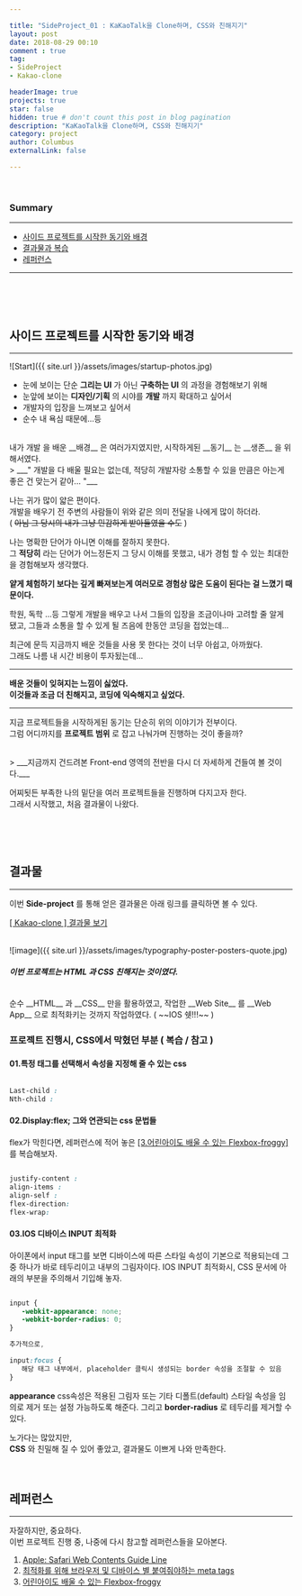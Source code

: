 ```yaml
---

title: "SideProject_01 : KaKaoTalk을 Clone하며, CSS와 친해지기"
layout: post
date: 2018-08-29 00:10
comment : true
tag:
- SideProject
- Kakao-clone

headerImage: true
projects: true
star: false
hidden: true # don't count this post in blog pagination
description: "KaKaoTalk을 Clone하며, CSS와 친해지기"
category: project
author: Columbus
externalLink: false

---
```

<br>

### Summary
---

* [사이드 프로젝트를 시작한 동기와 배경](#reason_01)
* [결과물과 복습](#output)
* [레퍼런스](#reason_02)

---
<br>
<br>
<br>

<div id="reason_01">
<h2>사이드 프로젝트를 시작한 동기와 배경</h2>
</div>

---

![Start]({{ site.url }}/assets/images/startup-photos.jpg)

- 눈에 보이는 단순 __그리는 UI__ 가 아닌 __구축하는 UI__ 의 과정을 경험해보기 위해
- 눈앞에 보이는 __디자인/기획__ 의 시야를 __개발__ 까지 확대하고 싶어서
- 개발자의 입장을 느껴보고 싶어서
- 순수 내 욕심 때문에...등

<br>
내가 개발 을 배운 __배경__ 은 여러가지였지만, 시작하게된 __동기__ 는 __생존__ 을 위해서였다.

<br>
> ___" 개발을 다 배울 필요는 없는데, 적당히 개발자랑 소통할 수 있을 만큼은 아는게 좋은 건 맞는거 같아... "___

<br>

나는 귀가 많이 얇은 편이다.<br>
개발을 배우기 전 주변의 사람들이 위와 같은 의미 전달을 나에게 많이 하더라.<br>
( ~~아님 그 당시의 내가 그냥 민감하게 받아들였을 수도~~ )

나는 명확한 단어가 아니면 이해를 잘하지 못한다. <br>
그 __적당히__ 라는 단어가 어느정돈지 그 당시 이해를 못했고, 내가 경험 할 수 있는 최대한을 경험해보자 생각했다.<br>

__얕게 체험하기 보다는 깊게 빠져보는게 여러모로 경험상 많은 도움이 된다는 걸 느꼈기 때문이다.__

학원, 독학 ...등 그렇게 개발을 배우고 나서 그들의 입장을 조금이나마 고려할 줄 알게 됐고, 그들과 소통을 할 수 있게 될 즈음에 한동안 코딩을 접었는데...

최근에 문득 지금까지 배운 것들을 사용 못 한다는 것이 너무 아쉽고, 아까웠다. <br>
그래도 나름 내 시간 비용이 투자됬는데...

---

__배운 것들이 잊혀지는 느낌이 싫었다.__ <br>
__이것들과 조금 더 친해지고, 코딩에 익숙해지고 싶었다.__

---

지금 프로젝트들을 시작하게된 동기는 단순히 위의 이야기가 전부이다. <br>
그럼 어디까지를 __프로젝트 범위__ 로 잡고 나눠가며 진행하는 것이 좋을까?

<br>
> ___지금까지 건드려본 Front-end 영역의 전반을 다시 더 자세하게 건들여 볼 것이다.___

<br>

어찌됫든 부족한 나의 밑단을 여러 프로젝트들을 진행하며 다지고자 한다. <br>
그래서 시작했고, 처음 결과물이 나왔다.

<br>
<br>
<br>


<div id="output">
<h2>결과물</h2>
</div>

---

이번 __Side-project__ 를 통해 얻은 결과물은 아래 링크를 클릭하면 볼 수 있다.

[[ Kakao-clone ] 결과물 보기](https://banjag954.github.io/sideProject-kakaoClone/)

<br>
![image]({{ site.url }}/assets/images/typography-poster-posters-quote.jpg)

#### _이번 프로젝트는 __HTML__ 과 __CSS__ 친해지는 것이였다._

<br>
순수 __HTML__ 과 __CSS__ 만을 활용하였고,
작업한 __Web Site__ 를 __Web App__ 으로 최적화키는 것까지 작업하였다. ( ~~IOS 쉣!!!~~ )

### 프로젝트 진행시, CSS에서 막혔던 부분 ( 복습 / 참고 )

#### 01.특정 태그를 선택해서 속성을 지정해 줄 수 있는 css

```css

Last-child :
Nth-child :

```

#### 02.Display:flex; 그와 연관되는 css 문법들 <br>

flex가 막힌다면, 레퍼런스에 적어 놓은 [[3.어린아이도 배울 수 있는 Flexbox-froggy]](http://flexboxfroggy.com/#ko) 를 복습해보자.


```css

justify-content :
align-items :
align-self :
flex-direction:
flex-wrap:

```

#### 03.IOS 디바이스 INPUT 최적화

아이폰에서 input 태그를 보면 디바이스에 따른 스타일 속성이 기본으로 적용되는데 그 중 하나가 바로 테두리이고 내부의 그림자이다.
IOS INPUT 최적화시, CSS 문서에 아래의 부분을 주의해서 기입해 놓자.

```css

input {
   -webkit-appearance: none;
   -webkit-border-radius: 0;
}

추가적으로,

input:focus {
   해당 태그 내부에서, placeholder 클릭시 생성되는 border 속성을 조절할 수 있음
}

```

__appearance__ css속성은 적용된 그림자 또는 기타 디폴트(default) 스타일 속성을 임의로 제거 또는 설정 가능하도록 해준다.
그리고 __border-radius__ 로 테두리를 제거할 수 있다.


노가다는 많았지만,<br>
__CSS__ 와 친밀해 질 수 있어 좋았고, 결과물도 이쁘게 나와 만족한다.
<br>
<br>
<br>

<div id="reason_02">
<h2>레퍼런스</h2>
</div>

---

자잘하지만, 중요하다.<br>
이번 프로젝트 진행 중, 나중에 다시 참고할 레퍼런스들을 모아본다.


1. [ Apple: Safari Web Contents Guide Line ](https://developer.apple.com/library/archive/documentation/AppleApplications/Reference/SafariWebContent/ConfiguringWebApplications/ConfiguringWebApplications.html)
2. [ 최적화를 위해 브라우저 및 디바이스 별 붙여줘야하는 meta tags ](https://speckyboy.com/creating-a-mobile-web-application-with-meta-tags/)
3. [어린아이도 배울 수 있는 Flexbox-froggy](http://flexboxfroggy.com/#ko)
